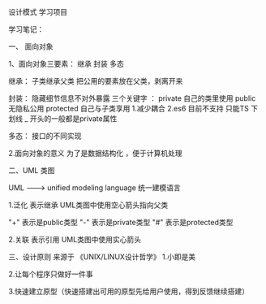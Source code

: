 设计模式 学习项目

学习笔记：

一、 面向对象

1、面向对象三要素： 继承  封装  多态

继承： 
        子类继承父类  把公用的要素放在父类，剥离开来

封装：   隐藏细节信息不对外暴露
        三个关键字 ：  private 自己的类里使用
        public 无隐私公用
        protected 自己与子类享用
        1.减少耦合
        2.es6 目前不支持 只能TS  下划线 _ 开头的一般都是private属性

多态： 接口的不同实现

2.面向对象的意义    为了是数据结构化 ，便于计算机处理

二、UML 类图

UML   --->   unified modeling language   统一建模语言


1.泛化   表示继承  UML类图中使用空心箭头指向父类

"+" 表示是public类型
"-" 表示是private类型
"#" 表示是protected类型


2.关联   表示引用  UML类图中使用实心箭头



三、设计原则
来源于 《UNIX/LINUX设计哲学》
1.小即是美

2.让每个程序只做好一件事

3.快速建立原型（快速搭建出可用的原型先给用户使用，得到反馈继续搭建）